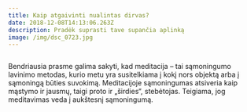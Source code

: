 ```yaml
---
title: Kaip atgaivinti nualintas dirvas?
date: 2018-12-08T14:13:06.263Z
description: Pradėk suprasti tave supančia aplinką
image: /img/dsc_0723.jpg
---
```

![]()

Bendriausia prasme galima sakyti, kad meditacija – tai sąmoningumo lavinimo metodas, kurio metu yra susitelkiama į kokį nors objektą arba į sąmoningą būties suvokimą. Meditacijoje sąmoningumas atsiveria kaip mąstymo ir jausmų, taigi proto ir „širdies“, stebėtojas. Teigiama, jog meditavimas veda į aukštesnį sąmoningumą.
